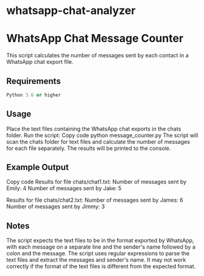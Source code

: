 # whatsapp-chat-analyzer

# WhatsApp Chat Message Counter
This script calculates the number of messages sent by each contact in a WhatsApp chat export file.

## Requirements
```python
Python 3.6 or higher

```
## Usage
Place the text files containing the WhatsApp chat exports in the chats folder.
Run the script:
Copy code
python message_counter.py
The script will scan the chats folder for text files and calculate the number of messages for each file separately. The results will be printed to the console.

## Example Output
Copy code
Results for file chats/chat1.txt:
Number of messages sent by Emily: 4
Number of messages sent by Jake: 5

Results for file chats/chat2.txt:
Number of messages sent by James: 6
Number of messages sent by Jimmy: 3
## Notes
The script expects the text files to be in the format exported by WhatsApp, with each message on a separate line and the sender's name followed by a colon and the message.
The script uses regular expressions to parse the text files and extract the messages and sender's name. It may not work correctly if the format of the text files is different from the expected format.
